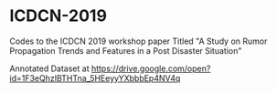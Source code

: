 # ICDCN-2019
Codes to the ICDCN 2019 workshop paper Titled "A Study on Rumor Propagation Trends and Features in a Post Disaster Situation"

Annotated Dataset at https://drive.google.com/open?id=1F3eQhzIBTHTna_5HEeyyYXbbbEp4NV4q
